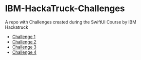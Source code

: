 # IBM-HackaTruck-Challenges
A repo with Challenges created during the SwiftUI Course by IBM Hackatruck

+ [Challenge 1](./Challenge%201)
+ [Challenge 2](./Challenge%202)
+ [Challenge 3](./Challenge%203)
+ [Challenge 4](./Challenge%204)
